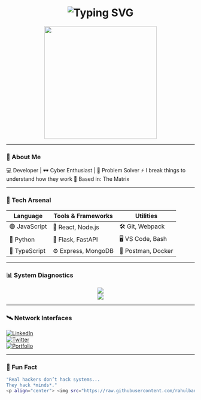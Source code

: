 <h1 align="center"><img src="https://readme-typing-svg.herokuapp.com/?font=Fira+Code&size=24&pause=1000&color=00FF00&center=true&vCenter=true&width=435&lines=Welcome+to+my+terminal...;Initialising+profile;Access+granted+%F0%9F%94%91" alt="Typing SVG" /></h1>

<p align="center">
  <img src="https://media.giphy.com/media/qgQUggAC3Pfv687qPC/giphy.gif" width="300" />
</p>

---

### 🧠 About Me

💻 Developer | 🕶️ Cyber Enthusiast | 🧠 Problem Solver
⚡ I break things to understand how they work
📍 Based in: The Matrix

---

### 💾 Tech Arsenal

| Language     | Tools & Frameworks    | Utilities           |
|--------------|------------------------|----------------------|
| 🟢 JavaScript | 🧩 React, Node.js       | 🛠️ Git, Webpack       |
| 🐍 Python     | 🧠 Flask, FastAPI       | 🖥️ VS Code, Bash      |
| 🔵 TypeScript | ⚙️ Express, MongoDB     | 🧪 Postman, Docker    |

---

### 📊 System Diagnostics

<p align="center">
  <img src="https://github-readme-stats.vercel.app/api?username=JuanJGP10&show_icons=true&theme=radical&hide_border=true" />
  <br>
  <img src="https://github-readme-stats.vercel.app/api/top-langs/?username=JuanJGP10&layout=compact&theme=radical&hide_border=true" />
</p>

---

### 🛰️ Network Interfaces

[![LinkedIn](https://img.shields.io/badge/-LinkedIn-0e76a8?style=flat&logo=linkedin&logoColor=white)](https://linkedin.com/in/your_username)  
[![Twitter](https://img.shields.io/badge/-Twitter-1da1f2?style=flat&logo=twitter&logoColor=white)](https://twitter.com/your_username)  
[![Portfolio](https://img.shields.io/badge/-Portfolio-000000?style=flat&logo=firefox&logoColor=white)](https://yourportfolio.com)

---

### 🧨 Fun Fact


```bash
"Real hackers don’t hack systems...  
They hack *minds*."
<p align="center"> <img src="https://raw.githubusercontent.com/rahulbanerjee26/githubProfileReadmeGenerator/main/gifs/code.gif" width="400"> <br> 🔐 Stay curious. Stay sharp. Stay dangerous. </p> ```
